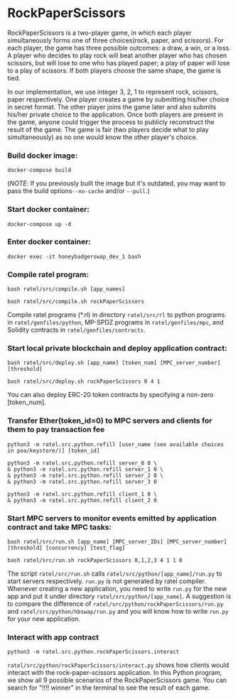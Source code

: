 # RockPaperScissors

RockPaperScissors is a two-player game, in which each player simultaneously forms one of three choices(rock, paper, and scissors).
For each player, the game has three possible outcomes: a draw, a win, or a loss.
A player who decides to play rock will beat another player who has chosen scissors, but will lose to one who has played paper; a play of paper will lose to a play of scissors.
If both players choose the same shape, the game is tied.

In our implementation, we use integer 3, 2, 1 to represent rock, scissors, paper respectively.
One player creates a game by submitting his/her choice in secret format.
The other player joins the game later and also submits his/her private choice to the application.
Once both players are present in the game, anyone could trigger the process to publicly reconstruct the result of the game.
The game is fair (two players decide what to play simultaneously) as no one would know the other player's choice. 

### Build docker image:

```shell
docker-compose build
```

(*NOTE*: If you previously built the image but it's outdated, you may want to pass
the build options`--no-cache` and/or `--pull`.)

### Start docker container:
```shell
docker-compose up -d
```

### Enter docker container:
```shell
docker exec -it honeybadgerswap_dev_1 bash
```

### Compile ratel program:
```shell
bash ratel/src/compile.sh [app_names]
```
```shell
bash ratel/src/compile.sh rockPaperScissors
```
Compile ratel programs (*.rl) in directory `ratel/src/rl` to python programs in `ratel/genfiles/python`, MP-SPDZ programs in `ratel/genfiles/mpc`, and Solidity contracts in `ratel/genfiles/contracts`.

### Start local private blockchain and deploy application contract:
```shell
bash ratel/src/deploy.sh [app_name] [token_num] [MPC_server_number] [threshold]
```
```shell
bash ratel/src/deploy.sh rockPaperScissors 0 4 1
```

You can also deploy ERC-20 token contracts by specifying a non-zero [token_num].

### Transfer Ether(token_id=0) to MPC servers and clients for them to pay transaction fee
```shell
python3 -m ratel.src.python.refill [user_name (see available choices in poa/keystore/)] [token_id]
```
```shell
python3 -m ratel.src.python.refill server_0 0 \
& python3 -m ratel.src.python.refill server_1 0 \
& python3 -m ratel.src.python.refill server_2 0 \
& python3 -m ratel.src.python.refill server_3 0
```
```shell
python3 -m ratel.src.python.refill client_1 0 \
& python3 -m ratel.src.python.refill client_2 0
```

### Start MPC servers to monitor events emitted by application contract and take MPC  tasks:
```shell
bash ratel/src/run.sh [app_name] [MPC_server_IDs] [MPC_server_number] [threshold] [concurrency] [test_flag]
```
```shell
bash ratel/src/run.sh rockPaperScissors 0,1,2,3 4 1 1 0
```
The script `ratel/src/run.sh` calls `ratel/src/python/[app_name]/run.py` to start servers respectively. 
`run.py` is not generated by ratel compiler.
Whenever creating a new application, you need to write `run.py` for the new app and put it under directory `ratel/src/python/[app_name]`.
A suggestion is to compare the difference of `ratel/src/python/rockPaperScissors/run.py` and `ratel/src/python/hbswap/run.py` and you will know how to write `run.py` for your new application.

### Interact with app contract
```shell
python3 -m ratel.src.python.rockPaperScissors.interact 
```
`ratel/src/python/rockPaperScissors/interact.py` shows how clients would interact with the rock-paper-scissors application.
In this Python program, we show all 9 possible scenarios of the RockPaperScissors game.
You can search for "!!!! winner" in the terminal to see the result of each game.
